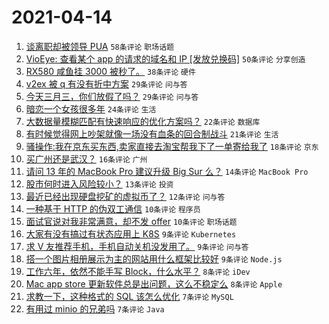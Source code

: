 # 2021-04-14

1. [谈离职却被领导 PUA](https://www.v2ex.com/t/770492) `58条评论` `职场话题`
1. [VioEye: 查看某个 app 的请求的域名和 IP [发放兑换码]](https://www.v2ex.com/t/770502) `50条评论` `分享创造`
1. [RX580 咸鱼挂 3000 被秒了。](https://www.v2ex.com/t/770488) `38条评论` `硬件`
1. [v2ex 被 q 有没有折中方案](https://www.v2ex.com/t/770571) `29条评论` `问与答`
1. [今天三月三，你们放假了吗？](https://www.v2ex.com/t/770481) `29条评论` `问与答`
1. [暗恋一个女孩很多年](https://www.v2ex.com/t/770478) `24条评论` `生活`
1. [大数据量模糊匹配有快速响应的优化方案吗？](https://www.v2ex.com/t/770500) `22条评论` `数据库`
1. [有时候觉得网上吵架就像一场没有血条的回合制战斗](https://www.v2ex.com/t/770553) `21条评论` `生活`
1. [骚操作:我在京东买东西,卖家直接去淘宝帮我下了一单寄给我了](https://www.v2ex.com/t/770532) `18条评论` `京东`
1. [买广州还是武汉？](https://www.v2ex.com/t/770523) `16条评论` `广州`
1. [请问 13 年的 MacBook Pro 建议升级 Big Sur 么？](https://www.v2ex.com/t/770494) `14条评论` `MacBook Pro`
1. [股市何时进入风险较小？](https://www.v2ex.com/t/770497) `13条评论` `投资`
1. [最近已经出现硬盘挖矿的虚拟币了？](https://www.v2ex.com/t/770543) `12条评论` `问与答`
1. [一种基于 HTTP 的伪双工通信](https://www.v2ex.com/t/770572) `10条评论` `程序员`
1. [面试官说对我非常满意，却不发 offer](https://www.v2ex.com/t/770567) `10条评论` `职场话题`
1. [大家有没有搞过有状态应用上 K8S](https://www.v2ex.com/t/770562) `9条评论` `Kubernetes`
1. [求 V 友推荐手机，手机自动关机没发用了。](https://www.v2ex.com/t/770551) `9条评论` `问与答`
1. [搭一个图片相册展示为主的网站用什么框架比较好](https://www.v2ex.com/t/770527) `9条评论` `Node.js`
1. [工作六年，依然不能手写 Block，什么水平？](https://www.v2ex.com/t/770541) `8条评论` `iDev`
1. [Mac app store 更新软件总是出问题，这么不稳定么](https://www.v2ex.com/t/770499) `8条评论` `Apple`
1. [求教一下，这种格式的 SQL 该怎么优化](https://www.v2ex.com/t/770531) `7条评论` `MySQL`
1. [有用过 minio 的兄弟吗](https://www.v2ex.com/t/770504) `7条评论` `Java`
